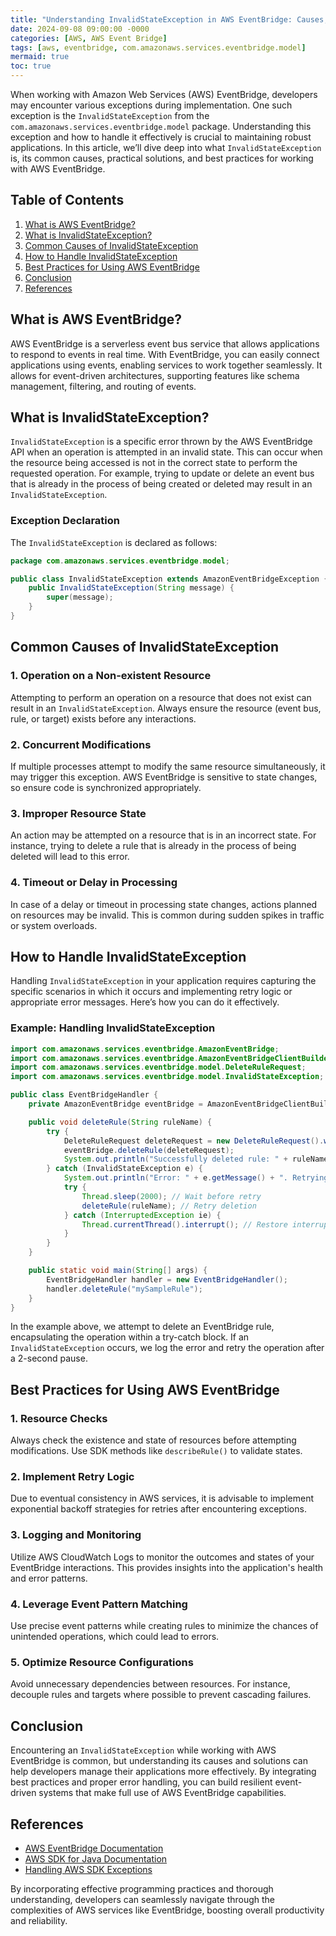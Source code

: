 ```yaml
---
title: "Understanding InvalidStateException in AWS EventBridge: Causes, Solutions, and Best Practices"
date: 2024-09-08 09:00:00 -0000
categories: [AWS, AWS Event Bridge]
tags: [aws, eventbridge, com.amazonaws.services.eventbridge.model]
mermaid: true
toc: true
---
```



When working with Amazon Web Services (AWS) EventBridge, developers may encounter various exceptions during implementation. One such exception is the `InvalidStateException` from the `com.amazonaws.services.eventbridge.model` package. Understanding this exception and how to handle it effectively is crucial to maintaining robust applications. In this article, we’ll dive deep into what `InvalidStateException` is, its common causes, practical solutions, and best practices for working with AWS EventBridge.

## Table of Contents

1. [What is AWS EventBridge?](#what-is-aws-eventbridge)
2. [What is InvalidStateException?](#what-is-invalidstateexception)
3. [Common Causes of InvalidStateException](#common-causes-of-invalidstateexception)
4. [How to Handle InvalidStateException](#how-to-handle-invalidstateexception)
5. [Best Practices for Using AWS EventBridge](#best-practices-for-using-aws-eventbridge)
6. [Conclusion](#conclusion)
7. [References](#references)

## What is AWS EventBridge?

AWS EventBridge is a serverless event bus service that allows applications to respond to events in real time. With EventBridge, you can easily connect applications using events, enabling services to work together seamlessly. It allows for event-driven architectures, supporting features like schema management, filtering, and routing of events.

## What is InvalidStateException?

`InvalidStateException` is a specific error thrown by the AWS EventBridge API when an operation is attempted in an invalid state. This can occur when the resource being accessed is not in the correct state to perform the requested operation. For example, trying to update or delete an event bus that is already in the process of being created or deleted may result in an `InvalidStateException`.

### Exception Declaration

The `InvalidStateException` is declared as follows:

```java
package com.amazonaws.services.eventbridge.model;

public class InvalidStateException extends AmazonEventBridgeException {
    public InvalidStateException(String message) {
        super(message);
    }
}
```

## Common Causes of InvalidStateException

### 1. Operation on a Non-existent Resource

Attempting to perform an operation on a resource that does not exist can result in an `InvalidStateException`. Always ensure the resource (event bus, rule, or target) exists before any interactions.

### 2. Concurrent Modifications

If multiple processes attempt to modify the same resource simultaneously, it may trigger this exception. AWS EventBridge is sensitive to state changes, so ensure code is synchronized appropriately.

### 3. Improper Resource State

An action may be attempted on a resource that is in an incorrect state. For instance, trying to delete a rule that is already in the process of being deleted will lead to this error.

### 4. Timeout or Delay in Processing

In case of a delay or timeout in processing state changes, actions planned on resources may be invalid. This is common during sudden spikes in traffic or system overloads.

## How to Handle InvalidStateException

Handling `InvalidStateException` in your application requires capturing the specific scenarios in which it occurs and implementing retry logic or appropriate error messages. Here’s how you can do it effectively.

### Example: Handling InvalidStateException

```java
import com.amazonaws.services.eventbridge.AmazonEventBridge;
import com.amazonaws.services.eventbridge.AmazonEventBridgeClientBuilder;
import com.amazonaws.services.eventbridge.model.DeleteRuleRequest;
import com.amazonaws.services.eventbridge.model.InvalidStateException;

public class EventBridgeHandler {
    private AmazonEventBridge eventBridge = AmazonEventBridgeClientBuilder.defaultClient();

    public void deleteRule(String ruleName) {
        try {
            DeleteRuleRequest deleteRequest = new DeleteRuleRequest().withName(ruleName);
            eventBridge.deleteRule(deleteRequest);
            System.out.println("Successfully deleted rule: " + ruleName);
        } catch (InvalidStateException e) {
            System.out.println("Error: " + e.getMessage() + ". Retrying in 2 seconds...");
            try {
                Thread.sleep(2000); // Wait before retry
                deleteRule(ruleName); // Retry deletion
            } catch (InterruptedException ie) {
                Thread.currentThread().interrupt(); // Restore interrupted status
            }
        }
    }

    public static void main(String[] args) {
        EventBridgeHandler handler = new EventBridgeHandler();
        handler.deleteRule("mySampleRule");
    }
}
```
In the example above, we attempt to delete an EventBridge rule, encapsulating the operation within a try-catch block. If an `InvalidStateException` occurs, we log the error and retry the operation after a 2-second pause.

## Best Practices for Using AWS EventBridge

### 1. Resource Checks

Always check the existence and state of resources before attempting modifications. Use SDK methods like `describeRule()` to validate states.

### 2. Implement Retry Logic

Due to eventual consistency in AWS services, it is advisable to implement exponential backoff strategies for retries after encountering exceptions.

### 3. Logging and Monitoring

Utilize AWS CloudWatch Logs to monitor the outcomes and states of your EventBridge interactions. This provides insights into the application's health and error patterns.

### 4. Leverage Event Pattern Matching

Use precise event patterns while creating rules to minimize the chances of unintended operations, which could lead to errors.

### 5. Optimize Resource Configurations

Avoid unnecessary dependencies between resources. For instance, decouple rules and targets where possible to prevent cascading failures.

## Conclusion

Encountering an `InvalidStateException` while working with AWS EventBridge is common, but understanding its causes and solutions can help developers manage their applications more effectively. By integrating best practices and proper error handling, you can build resilient event-driven systems that make full use of AWS EventBridge capabilities.

## References

- [AWS EventBridge Documentation](https://docs.aws.amazon.com/eventbridge/latest/userguide/what-is-amazon-eventbridge.html)
- [AWS SDK for Java Documentation](https://docs.aws.amazon.com/sdk-for-java/latest/devguide/home.html)
- [Handling AWS SDK Exceptions](https://docs.aws.amazon.com/sdk-for-java/latest/developer-guide/errors.html)

By incorporating effective programming practices and thorough understanding, developers can seamlessly navigate through the complexities of AWS services like EventBridge, boosting overall productivity and reliability.